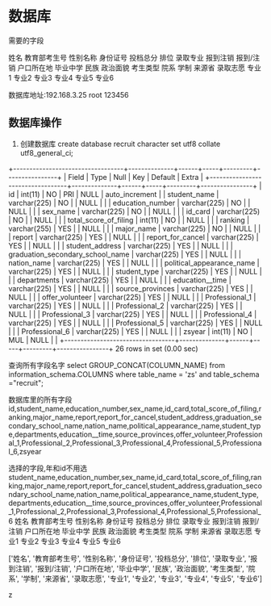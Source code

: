 # 数据库

需要的字段

姓名 教育部考生号 性别名称 身份证号    投档总分 排位  录取专业    报到注销 报到/注销 户口所在地 毕业中学  民族  政治面貌  考生类型  院系 学制  来源省 录取志愿  专业1 专业2 专业3 专业4 专业5 专业6

数据库地址:192.168.3.25
root
123456


## 数据库操作
1. 创建数据库
    create database recruit character set   utf8 collate utf8_general_ci;


+----------------------------------+--------------+------+-----+---------+----------------+
| Field                            | Type         | Null | Key | Default | Extra          |
+----------------------------------+--------------+------+-----+---------+----------------+
| id                               | int(11)      | NO   | PRI | NULL    | auto_increment |
| student_name                     | varchar(225) | NO   |     | NULL    |                |
| education_number                 | varchar(225) | NO   |     | NULL    |                |
| sex_name                         | varchar(225) | NO   |     | NULL    |                |
| id_card                          | varchar(225) | NO   |     | NULL    |                |
| total_score_of_filing            | int(11)      | NO   |     | NULL    |                |
| ranking                          | varchar(255) | YES  |     | NULL    |                |
| major_name                       | varchar(225) | NO   |     | NULL    |                |
| report                           | varchar(225) | YES  |     | NULL    |                |
| report_for_cancel                | varchar(225) | YES  |     | NULL    |                |
| student_address                  | varchar(225) | YES  |     | NULL    |                |
| graduation_secondary_school_name | varchar(225) | YES  |     | NULL    |                |
| nation_name                      | varchar(225) | YES  |     | NULL    |                |
| political_appearance_name        | varchar(225) | YES  |     | NULL    |                |
| student_type                     | varchar(225) | YES  |     | NULL    |                |
| departments                      | varchar(225) | YES  |     | NULL    |                |
| education__time                  | varchar(225) | YES  |     | NULL    |                |
| source_provinces                 | varchar(225) | YES  |     | NULL    |                |
| offer_volunteer                  | varchar(225) | YES  |     | NULL    |                |
| Professional_1                   | varchar(225) | YES  |     | NULL    |                |
| Professional_2                   | varchar(225) | YES  |     | NULL    |                |
| Professional_3                   | varchar(225) | YES  |     | NULL    |                |
| Professional_4                   | varchar(225) | YES  |     | NULL    |                |
| Professional_5                   | varchar(225) | YES  |     | NULL    |                |
| Professional_6                   | varchar(225) | YES  |     | NULL    |                |
| zsyear                           | int(11)      | NO   | MUL | NULL    |                |
+----------------------------------+--------------+------+-----+---------+----------------+
26 rows in set (0.00 sec)

查询所有字段名字
select GROUP_CONCAT(COLUMN_NAME) from information_schema.COLUMNS where table_name = 'zs' and table_schema ="recruit";

数据库里的所有字段
id,student_name,education_number,sex_name,id_card,total_score_of_filing,ranking,major_name,report,report_for_cancel,student_address,graduation_secondary_school_name,nation_name,political_appearance_name,student_type,departments,education__time,source_provinces,offer_volunteer,Professional_1,Professional_2,Professional_3,Professional_4,Professional_5,Professional_6,zsyear

选择的字段,年和id不用选
student_name,education_number,sex_name,id_card,total_score_of_filing,ranking,major_name,report,report_for_cancel,student_address,graduation_secondary_school_name,nation_name,political_appearance_name,student_type,departments,education__time,source_provinces,offer_volunteer,Professional_1,Professional_2,Professional_3,Professional_4,Professional_5,Professional_6
姓名
教育部考生号
性别名称
身份证号
投档总分
排位
录取专业
报到注销
报到/注销
户口所在地
毕业中学
民族
政治面貌
考生类型
院系
学制
来源省
录取志愿
专业1
专业2
专业3
专业4
专业5
专业6

['姓名', '教育部考生号', '性别名称', '身份证号', '投档总分', '排位', '录取专业', '报到注销', '报到/注销', '户口所在地', '毕业中学', '民族', '政治面貌', '考生类型', '院系', '学制', '来源省', '录取志愿', '专业1', '专业2', '专业3', '专业4', '专业5', '专业6']


z

## 


